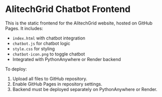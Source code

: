 # AlitechGrid Chatbot Frontend

This is the static frontend for the AlitechGrid website, hosted on GitHub Pages. It includes:
- `index.html` with chatbot integration
- `chatbot.js` for chatbot logic
- `style.css` for styling
- `chatbot-icon.png` to toggle chatbot
- Integrated with PythonAnywhere or Render backend

To deploy:
1. Upload all files to GitHub repository.
2. Enable GitHub Pages in repository settings.
3. Backend must be deployed separately on PythonAnywhere or Render.
